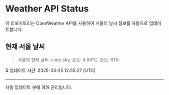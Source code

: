 
# Weather API Status

이 리포지토리는 OpenWeather API를 사용하여 서울의 날씨 정보를 자동으로 업데이트합니다.

## 현재 서울 날씨
> 서울의 현재 날씨: clear sky, 온도: 8.84°C, 습도: 61%

⏳ 업데이트 시간: 2025-03-25 12:55:27 (UTC)

---
자동 업데이트 봇에 의해 관리됩니다.
